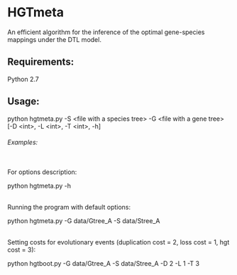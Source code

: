 # HGTmeta
An efficient algorithm for the inference of the optimal gene-species mappings under the DTL model.

## Requirements:
Python 2.7

## Usage:
python hgtmeta.py -S \<file with a species tree> -G \<file with a gene tree> [-D \<int>, -L \<int>, -T \<int>, -h]
  
###### Examples:
<br/>
For options description:

python hgtmeta.py -h


<br/>
Running the program with default options:

python hgtmeta.py -G data/Gtree_A -S data/Stree_A


<br/>
Setting costs for evolutionary events (duplication cost = 2, loss cost = 1, hgt cost = 3):

python hgtboot.py -G data/Gtree_A -S data/Stree_A -D 2 -L 1 -T 3
